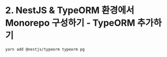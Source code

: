# 2. NestJS & TypeORM 환경에서 Monorepo 구성하기 - TypeORM 추가하기


```bash
yarn add @nestjs/typeorm typeorm pg
```
